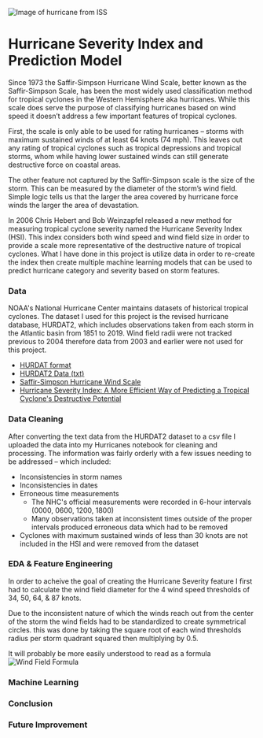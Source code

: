 ![Image of hurricane from ISS](https://www.insurancejournal.com/app/uploads/2018/09/hurricane-768x512.jpg)

# Hurricane Severity Index and Prediction Model

Since 1973 the Saffir-Simpson Hurricane Wind Scale, better known as the Saffir-Simpson Scale, has been the most widely used classification method for tropical cyclones in the Western Hemisphere aka hurricanes. While this scale does serve the purpose of classifying hurricanes based on wind speed it doesn’t address a few important features of tropical cyclones. 

First, the scale is only able to be used for rating hurricanes – storms with maximum sustained winds of at least 64 knots (74 mph). This leaves out any rating of tropical cyclones such as tropical depressions and tropical storms, whom while having lower sustained winds can still generate destructive force on coastal areas.

The other feature not captured by the Saffir-Simpson scale is the size of the storm. This can be measured by the diameter of the storm’s wind field. Simple logic tells us that the larger the area covered by hurricane force winds the larger the area of devastation. 

In 2006 Chris Hebert and Bob Weinzapfel released a new method for measuring tropical cyclone severity named the Hurricane Severity Index (HSI). This index considers both wind speed and wind field size in order to provide a scale more representative of the destructive nature of tropical cyclones. What I have done in this project is utilize data in order to re-create the index then create multiple machine learning models that can be used to predict hurricane category and severity based on storm features.

### Data

NOAA's National Hurricane Center maintains datasets of historical tropical cyclones. The dataset I used for this project is the revised hurricane database, HURDAT2, which includes observations taken from each storm in the Atlantic basin from 1851 to 2019. Wind field radii were not tracked previous to 2004 therefore data from 2003 and earlier were not used for this project. 

* [HURDAT format](https://www.nhc.noaa.gov/data/hurdat/hurdat2-format-nov2019.pdf)
* [HURDAT2 Data (txt)](https://www.nhc.noaa.gov/data/hurdat/hurdat2-1851-2019-052520.txt)
* [Saffir-Simpson Hurricane Wind Scale](https://www.nhc.noaa.gov/aboutsshws.php)
* [Hurricane Severity Index: A More Efficient Way of Predicting a Tropical Cyclone's Destructive Potential](https://ams.confex.com/ams/29Hurricanes/techprogram/paper_168529.htm)

### Data Cleaning

After converting the text data from the HURDAT2 dataset to a csv file I uploaded the data into my Hurricanes notebook for cleaning and processing. The information was fairly orderly with a few issues needing to be addressed – which included:

* Inconsistencies in storm names
* Inconsistencies in dates
* Erroneous time measurements
  * The NHC's official measurements were recorded in 6-hour intervals (0000, 0600, 1200, 1800)
  * Many observations taken at inconsistent times outside of the proper intervals produced erroneous data which had to be removed
* Cyclones with maximum sustained winds of less than 30 knots are not included in the HSI and were removed from the dataset

### EDA & Feature Engineering

In order to acheive the goal of creating the Hurricane Severity feature I first had to calculate the wind field diameter for the 4 wind speed thresholds of 34, 50, 64, & 87 knots.

Due to the inconsistent nature of which the winds reach out from the center of the storm the wind fields had to be standardized to create symmetrical circles. this was done by taking the square root of each wind thresholds radius per storm quadrant squared then multiplying by 0.5. 

It will probably be more easily understood to read as a formula
![Wind Field Formula](C:/Users/jacks/Documents/Springboard/hurricanes_capstone/wind_field_formula.png)




### Machine Learning



### Conclusion



### Future Improvement
